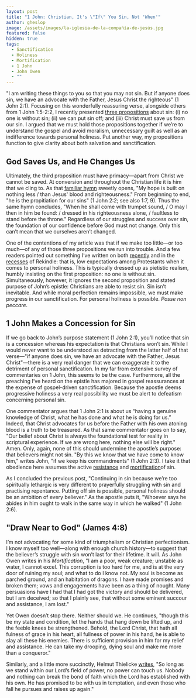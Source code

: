```yaml
---
layout: post
title: "1 John: Christian, It's \"If\" You Sin, Not 'When'"
author: gheslop
image: /assets/images/la-iglesia-de-la-compañía-de-jesús.jpg
featured: false
hidden: true
tags:
  - Sanctification
  - Holiness
  - Mortification
  - 1 John
  - John Owen
  - ""
---
```

"I am writing these things to you so that you may not sin. But if anyone does sin, we have an advocate with the Father, Jesus Christ the righteous" (1 John 2:1). Focusing on this wonderfully reassuring verse, alongside others from 1 John 1:5-2:2, I recently presented [three propositions](https://rekindle.co.za/content/2025-06-05-propositions-sin) about sin: (i) no one is without sin; (ii) we can put sin off; and (iii) Christ must save us from our sin. I argued that we must hold those propositions together if we’re to understand the gospel and avoid moralism, unnecessary guilt as well as an indifference towards personal holiness. Put another way, my propositions function to give clarity about both salvation and sanctification.

## God Saves Us, and He Changes Us

Ultimately, the third proposition must have primacy—apart from Christ we cannot be saved. At conversion and throughout the Christian life it is him that we cling to. As that [familiar hymn](https://hymnary.org/text/my_hope_is_built_on_nothing_less#google_vignette) sweetly opens, "My hope is built on nothing less / than Jesus' blood and righteousness." From beginning to end, "he is the propitiation for our sins" (1 John 2:2; see also 1:7, 9). Thus the same hymn concludes, "When he shall come with trumpet sound, / O may I then in him be found: / dressed in his righteousness alone, / faultless to stand before the throne." Regardless of our struggles and success over sin, the foundation of our confidence before God must not change. Only this can’t mean that we ourselves aren’t changed.

One of the contentions of my article was that if we make too little—or too much—of any of those three propositions we run into trouble. And a few readers pointed out something I’ve written on both [recently](https://rekindle.co.za/content/2025-05-22-francis-schaeffer-holiness-sanctification) and in the [recesses](https://rekindle.co.za/content/2020-06-04-add-works-to-your-faith) of Rekindle: that is, low expectations among Protestants when it comes to personal holiness. This is typically dressed up as pietistic realism, humbly insisting on the first proposition: no one is without sin. Simultaneously, however, it ignores the second proposition and stated purpose of John’s epistle: Christians are able to resist sin. Sin isn’t inevitable. And while moral perfection remains impossible, we must make progress in our sanctification. For personal holiness is possible. *Posse non peccare*.

## 1 John Makes a Concession for Sin

If we go back to John’s purpose statement (1 John 2:1), you’ll notice that sin is a concession whereas his expectation is that Christians won’t sin. While I would never want to be understood as detracting from the latter half of that verse—"if anyone does sin, we have an advocate with the Father, Jesus Christ"—there is a very real danger that we can exaggerate it to the detriment of personal sanctification. In my far from extensive survey of commentaries on 1 John, this seems to be the case. Furthermore, all the preaching I’ve heard on the epistle has majored in gospel reassurances at the expense of gospel-driven sanctification. Because the apostle deems progressive holiness a very real possibility we must be alert to defeatism concerning personal sin.

One commentator argues that 1 John 2:1 is about us “having a genuine knowledge of Christ, what he has done and what he is doing for us.” Indeed, that Christ advocates for us before the Father with his own atoning blood is a truth to be treasured. As that same commentator goes on to say, "Our belief about Christ is always the foundational test for reality in scriptural experience. If we are wrong here, nothing else will be right." Amen. Only, again, none of this should undermine the apostle’s purpose: that believers might not sin. "By this we know that we have come to know him," writes John, "if we keep his commandments" (1 John 2:3). I take it that obedience here assumes the active [resistance](https://rekindle.co.za/content/christs-temptation-and-our-own/) and [mortification](https://rekindle.co.za/content/john-owen-and-asceticism/)of sin.

As I concluded the previous post, "Continuing in sin because we’re too spiritually lethargic is very different to prayerfully struggling with sin and practising repentance. Putting off sin is possible, personal holiness should be an ambition of every believer." As the apostle puts it, "Whoever says he abides in him ought to walk in the same way in which he walked" (1 John 2:6).

## "Draw Near to God" (James 4:8)

I’m not advocating for some kind of triumphalism or Christian perfectionism. I know myself too well—along with enough church history—to suggest that the believer’s struggle with sin won’t last for their lifetime. It will. As John Owen writes in his *Mortification*, "I am a poor, weak creature; unstable as water, I cannot excel. This corruption is too hard for me, and is at the very door of ruining my soul; and what to do I know not. My soul is become as parched ground, and an habitation of dragons. I have made promises and broken them; vows and engagements have been as a thing of nought. Many persuasions have I had that I had got the victory and should be delivered, but I am deceived; so that I plainly see, that without some eminent succour and assistance, I am lost."

Yet Owen doesn’t stop there. Neither should we. He continues, "though this be my state and condition, let the hands that hang down be lifted up, and the feeble knees be strengthened. Behold, the Lord Christ, that hath all fulness of grace in his heart, all fullness of power in his hand, he is able to slay all these his enemies. There is sufficient provision in him for my relief and assistance. He can take my drooping, dying soul and make me more than a conqueror."

Similarly, and a little more succinctly, Helmut Thielicke [writes](https://au.thegospelcoalition.org/book-review/review-helmut-thielicke-prayer-spans-world/), "So long as we stand within our Lord’s field of power, no power can touch us. Nobody and nothing can break the bond of faith which the Lord has established with his own. He has promised to be with us in temptation, and even those who fall he pursues and raises up again."